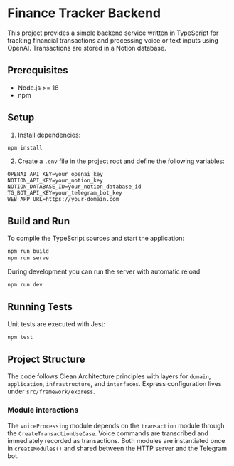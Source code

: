# Finance Tracker Backend

This project provides a simple backend service written in TypeScript for tracking financial transactions and processing voice or text inputs using OpenAI. Transactions are stored in a Notion database.

## Prerequisites

- Node.js >= 18
- npm

## Setup

1. Install dependencies:

```bash
npm install
```

2. Create a `.env` file in the project root and define the following variables:

```
OPENAI_API_KEY=your_openai_key
NOTION_API_KEY=your_notion_key
NOTION_DATABASE_ID=your_notion_database_id
TG_BOT_API_KEY=your_telegram_bot_key
WEB_APP_URL=https://your-domain.com
```

## Build and Run

To compile the TypeScript sources and start the application:

```bash
npm run build
npm run serve
```

During development you can run the server with automatic reload:

```bash
npm run dev
```

## Running Tests

Unit tests are executed with Jest:

```bash
npm test
```

## Project Structure

The code follows Clean Architecture principles with layers for `domain`, `application`, `infrastructure`, and `interfaces`. Express configuration lives under `src/framework/express`.

### Module interactions

The `voiceProcessing` module depends on the `transaction` module through the `CreateTransactionUseCase`. Voice commands are transcribed and immediately recorded as transactions. Both modules are instantiated once in `createModules()` and shared between the HTTP server and the Telegram bot.
